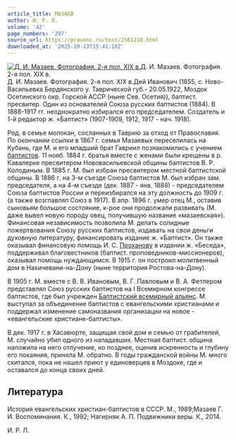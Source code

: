 ```yaml
---
article_title: МАЗАЕВ
author: И. Р. Л.
volume: '42'
page_numbers: '297'
source_url: https://pravenc.ru/text/2561218.html
downloaded_at: '2025-10-13T15:41:18Z'
---
```


[![Д. И. Мазаев. Фотография. 2-я пол. XIX в.](https://pravenc.ru/data/2020/06/21/1236347081/i200.jpg "Кликните для увеличения картинки")](https://pravenc.ru/data/2020/06/21/1236347081/i400.jpg)Д. И. Мазаев. Фотография. 2-я пол. XIX в.  
Д. И. Мазаев. Фотография. 2-я пол. XIX в.Дей Иванович (1855, с. Ново-Васильевка Бердянского у. Таврической губ.- 20.05.1922, Моздок Осетинского окр. Горской АССР (ныне Сев. Осетия)), баптист. пресвитер. Один из основателей Союза русских баптистов (1884). В 1888-1917 гг. неоднократно избирался его председателем. Создатель и 1-й редактор ж. «Баптист» (1907-1909, 1912, 1917 - нач. 1918).

Род. в семье молокан, сосланных в Таврию за отход от Православия. По окончании ссылки в 1867 г. семья Мазаевых переселилась на Кубань, где М. и его младший брат Гавриил познакомились с учением [баптистов](https://pravenc.ru/text/баптисты.html). 11 нояб. 1884 г. братья вместе с женами были крещены в р. Кавалерке пресвитером Нововасильевской общины баптистов В. Р. Колодиным. В 1885 г. М. был избран пресвитером местной баптистской общины. В 1886 г. на 3-м съезде Союза баптистов М. был избран зам. председателя, а на 4-м съезде (дек. 1887 - янв. 1888) - председателем Союза баптистов России и переизбирался на эту должность до 1909 г. (а также возглавлял Союз в 1917). В апр. 1896 г. умер отец М., оставив сыновьям большое состояние, к-рое они продолжали развивать (М. даже вывел новую породу овец, получившую название «мазаевская»). Финансовая независимость позволила М. делать солидные пожертвования Союзу русских баптистов, издавать на свои деньги духовную литературу, финансировать издание ж. «Баптист». Он также оказывал финансовую помощь И. С. [Проханову](https://pravenc.ru/text/Проханову.html) в издании ж. «Беседа», поддерживал благовестников (баптист. проповедников-миссионеров), оказывал помощь нуждающимся. В 1915 г. он построил молитвенный дом в Нахичевани-на-Дону (ныне территория Ростова-на-Дону).

В 1905 г. М. вместе с В. В. Ивановым, В. Г. Павловым и В. А. Фетлером представлял Союз русских баптистов на I Всемирном конгрессе баптистов, где был учрежден [Баптистский всемирный альянс](<https://pravenc.ru/text/Баптистский всемирный альянс.html>). М. выступал за объединение баптистов с евангельскими христианами и поддержал изменение самоназвания организации на новое - «евангельские христиане-баптисты».

В дек. 1917 г. в Хасавюрте, защищая свой дом и семью от грабителей, М. случайно убил одного из нападавших. Местная баптист. община наложила на него отлучение, но позднее, оценив искренность и глубину его покаяния, приняла М. обратно. В годы гражданской войны М. много скитался, пока не нашел приют у единоверцев в Моздоке, где и оставался до конца своих дней.

## Литература

История евангельских христиан-баптистов в СССР. М., 1989;Мазаев Г. И. Воспоминания. К., 1992; Нагирняк А. П. Подвижники веры. К., 2014.

И. Р. Л.
